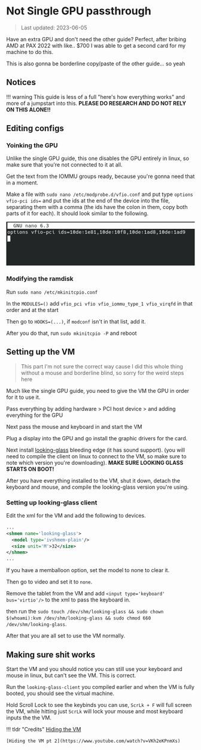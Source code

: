 # Not Single GPU passthrough

> Last updated: 2023-06-05

Have an extra GPU and don't need the other guide? Perfect, after bribing AMD at PAX 2022 with like.. $700 I was able to get a second card for my machine to do this.

This is also gonna be borderline copy/paste of the other guide... so yeah

## Notices

!!! warning
    This guide is less of a full "here's how everything works" and more of a jumpstart into this. **PLEASE DO RESEARCH AND DO NOT RELY ON THIS ALONE!!**

## Editing configs

### Yoinking the GPU

Unlike the single GPU guide, this one disables the GPU entirely in linux, so make sure that you're not connected to it at all.

Get the text from the IOMMU groups ready, because you're gonna need that in a moment.

Make a file with `sudo nano /etc/modprobe.d/vfio.conf` and put type `options vfio-pci ids=` and put the ids at the end of the device into the file, separating them with a comma (the ids have the colon in them, copy both parts of it for each). It should look similar to the following.

![01_vfio_hijack](img/2gpu_pass/01_vfio_hijack.png)

### Modifying the ramdisk

Run `sudo nano /etc/mkinitcpio.conf`

In the `MODULES=()` add `vfio_pci vfio vfio_iommu_type_1 vfio_virqfd` in that order and at the start

Then go to `HOOKS=(...)`, if `modconf` isn't in that list, add it.

After you do that, run `sudo mkinitcpio -P` and reboot

## Setting up the VM

>This part I'm not sure the correct way cause I did this whole thing without a mouse and borderline blind, so sorry for the weird steps here

Much like the single GPU guide, you need to give the VM the GPU in order for it to use it.

Pass everything by adding hardware > PCI host device > and adding everything for the GPU

Next pass the mouse and keyboard in and start the VM

Plug a display into the GPU and go install the graphic drivers for the card.

Next install [looking-glass](https://looking-glass.io/) bleeding edge (it has sound support). (you will need to compile the client on linux to connect to the VM, so make sure to note which version you're downloading). **MAKE SURE LOOKING GLASS STARTS ON BOOT!**

After you have everything installed to the VM, shut it down, detach the keyboard and mouse, and compile the looking-glass version you're using.

### Setting up looking-glass client

Edit the xml for the VM and add the following to devices.

```xml
...
<shmem name='looking-glass'>
  <model type='ivshmem-plain'/>
  <size unit='M'>32</size>
</shmem>
...
```

If you have a memballoon option, set the model to none to clear it.

Then go to video and set it to `none`.

Remove the tablet from the VM and add `<input type='keyboard' bus='virtio'/>` to the xml to pass the keyboard in.

then run the `sudo touch /dev/shm/looking-glass && sudo chown $(whoami):kvm /dev/shm/looking-glass && sudo chmod 660 /dev/shm/looking-glass`.

After that you are all set to use the VM normally.

## Making sure shit works

Start the VM and you should notice you can still use your keyboard and mouse in linux, but can't see the VM. This is correct.

Run the `looking-glass-client` you compiled earlier and when the VM is fully booted, you should see the virtual machine.

Hold Scroll Lock to see the keybinds you can use, `ScrLk + F` will full screen the VM, while hitting just `ScrLk` will lock your mouse and most keyboard inputs the the VM.

!!! tldr "Credits"
    [Hiding the VM](https://www.youtube.com/watch?v=rrlpg6F82S4)

    [Hiding the VM pt 2](https://www.youtube.com/watch?v=VKh2eKPnmXs)
